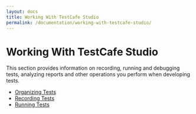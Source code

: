 ```yaml
---
layout: docs
title: Working With TestCafe Studio
permalink: /documentation/working-with-testcafe-studio/
---
```

# Working With TestCafe Studio

This section provides information on recording, running and debugging tests, analyzing reports and other operations you perform when developing tests.

* [Organizing Tests](organizing-tests.md)
* [Recording Tests](recording-tests.md)
* [Running Tests](running-tests.md)